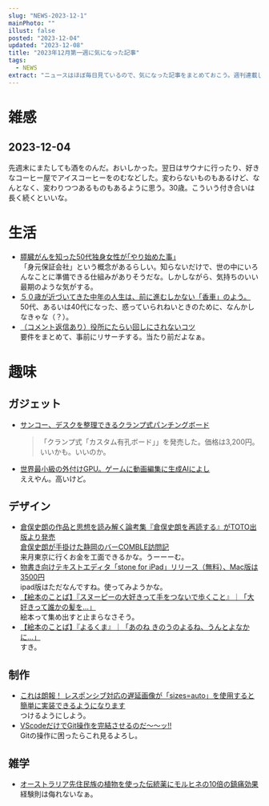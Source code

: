 ```yaml
---
slug: "NEWS-2023-12-1"
mainPhoto: ""
illust: false
posted: "2023-12-04"
updated: "2023-12-08"
title: "2023年12月第一週に気になった記事"
tags:
  - NEWS
extract: "ニュースはほぼ毎日見ているので、気になった記事をまとめておこう。週刊連載したい。"
---
```


# 雑感

## 2023-12-04

先週末にまたしても酒をのんだ。おいしかった。翌日はサウナに行ったり、好きなコーヒー屋でアイスコーヒーをのむなどした。変わらないものもあるけど、なんとなく、変わりつつあるものもあるように思う。30歳。こういう付き合いは長く続くといいな。

# 生活

- [膵臓がんを知った50代独身女性が｢やり始めた事｣](https://toyokeizai.net/articles/-/717670)  
   「身元保証会社」という概念があるらしい。知らないだけで、世の中にいろんなことに準備できる仕組みがありそうだな。しかしながら、気持ちのいい最期のような気がする。
- [５０歳が近づいてきた中年の人生は、前に進むしかない「香車」のよう。](https://blog.tinect.jp/?p=84490)  
  50代、あるいは40代になった、惑っていられねいときのために、なんかしなきゃな（？）。
- [（コメント返信あり）役所にたらい回しにされないコツ](https://anond.hatelabo.jp/20231206173234)  
  要件をまとめて、事前にリサーチする。当たり前だよなぁ。

# 趣味

## ガジェット

- [サンコー、デスクを整理できるクランプ式パンチングボード](https://pc.watch.impress.co.jp/docs/news/1551777.html) 
  > 「クランプ式「カスタム有孔ボード」」を発売した。価格は3,200円。  
  いいかも。いいのか。
- [世界最小級の外付けGPU。ゲームに動画編集に生成AIによし](https://www.gizmodo.jp/2023/12/onexgpu.html)  
  ええやん。高いけど。

## デザイン

- [倉俣史朗の作品と思想を読み解く論考集『倉俣史朗を再読する』がTOTO出版より発売](https://www.japandesign.ne.jp/news/2023/12/74293/)  
  [倉俣史朗が手掛けた静岡のバーCOMBLE訪問記](http://blog.livedoor.jp/tokinowasuremono/archives/53533496.html)  
  来月東京に行くお金を工面できるかな。うーーーむ。
- [物書き向けテキストエディタ「stone for iPad」リリース（無料）、Mac版は3500円](https://tabkul.com/?p=287374&utm_source=rss&utm_medium=rss&utm_campaign=post-287374)  
  ipad版はただなんですね。使ってみようかな。
- [【絵本のことば】『スヌーピーの大好きって手をつないで歩くこと』｜「大好きって誰かの髪を…」](https://casabrutus.com/categories/culture/387172)  
  絵本って集め出すと止まらなさそう。
- [【絵本のことば】『よるくま』｜「あのね きのうのよるね、うんとよなかに…」](https://casabrutus.com/categories/culture/386900)  
  すき。

## 制作

- [これは朗報！ レスポンシブ対応の遅延画像が「sizes=auto」を使用すると簡単に実装できるようになります](https://coliss.com/articles/build-websites/operation/work/add-sizesauto-to-lazy-loaded.html#google_vignette)  
  つけるようにしよう。
- [VScodeだけでGit操作を完結させるのだ～～ッ!!](https://zenn.dev/praha/articles/db1c4bcc4ef48c)  
  Gitの操作に困ったらこれ見るよろし。

## 雑学

- [オーストラリア先住民族の植物を使った伝統薬にモルヒネの10倍の鎮痛効果](https://karapaia.com/archives/52327730.html)  
  経験則は侮れないなぁ。